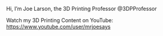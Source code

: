Hi, I’m Joe Larson, the 3D Printing Professor @3DPProfessor

Watch my 3D Printing Content on YouTube:
https://www.youtube.com/user/mrjoesays
